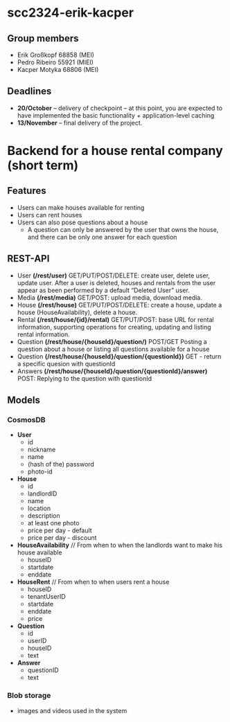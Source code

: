 # scc2324-erik-kacper
## Group members
- Erik Großkopf 68858 (MEI)
- Pedro Ribeiro 55921 (MIEI)
- Kacper Motyka 68806 (MEI)

## Deadlines
- **20/October** – delivery of checkpoint – at this point, you are expected to have implemented the basic functionality + application-level caching
- **13/November** – final delivery of the project.
  
# Backend for a house rental company (short term)

## Features
- Users can make houses available for renting
- Users can rent houses
- Users can also pose questions about a house
	- A question can only be answered by the user that owns the house, and there can be only one answer for each question

## REST-API
-   User **(/rest/user)** GET/PUT/POST/DELETE: create user, delete user, update user. After a user is deleted, houses and rentals from the user appear as been performed by a default “Deleted User” user.
-   Media **(/rest/media)** GET/POST: upload media, download media.
-   House **(/rest/house)** GET/PUT/POST/DELETE: create a house, update a house (HouseAvailability), delete a house. 
-   Rental **(/rest/house/{id}/rental)** GET/PUT/POST: base URL for rental information, supporting operations for creating, updating and listing rental information.
-   Question **(/rest/house/{houseId}/question/)** POST/GET Posting a question about a house or listing all questions available for a house
-   Question **(/rest/house/{houseId}/question/{questionId})** GET - return a specific quesion with questionId
-   Answers **(/rest/house/{houseId}/question/{questionId}/answer)** POST: Replying to the question with questionId


## Models
### CosmosDB
-   **User**
	- id
	- nickname
	- name
	- (hash of the) password
	- photo-id
-   **House**
	- id
	- landlordID
	- name
	- location
	- description
	- at least one photo
	- price per day - default
	- price per day - discount
- **HouseAvailability** // From when to when the landlords want to make his house available
	- houseID
	- startdate
	- enddate
- **HouseRent** // From when to when users rent a house
	- houseID
	- tenantUserID
	- startdate
	- enddate
	- price
- **Question**
	- id
	- userID
	- houseID
	- text
- **Answer**
	- questionID
	- text


### Blob storage
- images and videos used in the system
